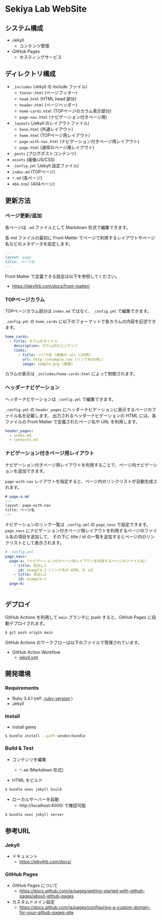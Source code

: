 # Sekiya Lab WebSite

## システム構成
- Jekyll
  - コンテンツ管理
- GitHub Pages
  - ホスティングサービス

## ディレクトリ構成
- `_includes` (Jekyll の include ファイル)
  - `footer.html` (ページフッター)
  - `head.html` (HTML head 部分)
  - `header.html` (ページヘッダー)
  - `home-cards.html` (TOPページのカラム表示部分)
  - `page-nav.html` (ナビゲーション付きページ用)
- `_layouts` (Jekyll のレイアウトファイル)
  - `base.html` (共通レイアウト)
  - `home.html` (TOPページ用レイアウト)
  - `page-with-nav.html` (ナビゲーション付きページ用レイアウト)
  - `page.html` (通常のページ用レイアウト)
- `_posts` (ブログポストコンテンツ)
- `assets` (画像/JS/CSS)
- `_config.yml` (Jekyll 設定ファイル)
- `index.md` (TOPページ)
- `*.md` (各ページ)
- `404.html` (404ページ)

## 更新方法
### ページ更新/追加
各ページは `.md` ファイルとして Markdown 形式で編集できます。

各 md ファイルの最初に Front Matter でページで利用するレイアウトやページ名などのメタデータを設定します。
```md
---
layout: page
title: ページ名
---
```

Front Matter で定義できる設定は以下を参照してください。
- https://jekyllrb.com/docs/front-matter/

### TOPページカラム
TOPページカラム部分は `index.md` ではなく、`_config.yml` で編集できます。

`_config.yml` の `home_cards` に以下のフォーマットで各カラムの内容を記述できます。
```yaml
home_cards:
  - title: カラムのタイトル
    description: カラム内のコンテンツ
    links:
      - title: リンク名 (画像の alt に利用)
        url: http://example.com (リンク先のURL)
        image: sample.png (画像)
```
カラムの表示は `_includes/home-cards.html` によって制御されます。

### ヘッダーナビゲーション
ヘッダーナビゲーションは `_config.yml` で編集できます。

`_config.yml` の `header_pages` にヘッダーナビゲーションに表示するページのファイル名を記載します。
出力されるヘッダーナビゲーションの HTML には、各ファイルの Front Matter で定義されたページ名や URL を利用します。

```yaml
header_pages:
  - index.md
  - contacts.md
```

### ナビゲーション付きページ用レイアウト
ナビゲーション付きページ用レイアウトを利用することで、ページ内ナビゲーションを追加できます。

`page-with-nav` レイアウトを指定すると、ページ内のリンクリストが自動生成されます。
```md
# page-a.md
---
layout: page-with-nav
title: ページ名
---
```

ナビゲーションのリンク一覧は `_config.yml` の `page_navs` で設定できます。
`page_navs` にナビゲーション付きページ用レイアウトを利用するページのファイル名の項目を追加して、
その下に title / id の一覧を追加するとページ内のリンクリストとして表示されます。

```yaml
# _config.yml
page_navs:
  page-a: (ナビゲーション付きページ用レイアウトを利用するページのファイル名)
    - title: 見出し1
      id: example-1 (リンク先の HTML の id)
    - title: 見出し2
      id: example-2
  page-b:
    ...
```


## デプロイ
GitHub Actions を利用して `main` ブランチに push すると、GitHub Pages に自動デプロイされます。
```sh
$ git push origin main
```

GitHub Actions のワークフローは以下のファイルで管理されています。

- GitHub Action Workflow
  - [jekyll.yml](.github/workflows/jekyll.yml)


## 開発環境
### Requirements
- Ruby 3.4.1 (ref: [.ruby-version](.ruby-version) )
- Jekyll

### Install
- install gems
```sh
$ bundle install --path vendor/bundle
```

### Build & Test
- コンテンツを編集
  - `*.md` (Markdown 形式)

- HTML をビルド
```sh
$ bundle exec jekyll build
```

- ローカルサーバーを起動
  - http://localhost:4000/ で確認可能
```sh
$ bundle exec jekyll server
```


## 参考URL
### Jekyll
- ドキュメント
  - https://jekyllrb.com/docs/

### GitHub Pages
- GitHub Pages について
  - https://docs.github.com/ja/pages/getting-started-with-github-pages/about-github-pages
- カスタムドメイン設定
  - https://docs.github.com/ja/pages/configuring-a-custom-domain-for-your-github-pages-site
